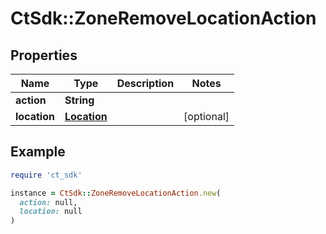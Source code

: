 # CtSdk::ZoneRemoveLocationAction

## Properties

| Name | Type | Description | Notes |
| ---- | ---- | ----------- | ----- |
| **action** | **String** |  |  |
| **location** | [**Location**](Location.md) |  | [optional] |

## Example

```ruby
require 'ct_sdk'

instance = CtSdk::ZoneRemoveLocationAction.new(
  action: null,
  location: null
)
```

